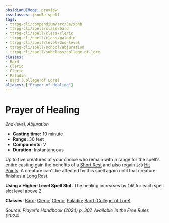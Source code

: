 ```yaml
---
obsidianUIMode: preview
cssclasses: json5e-spell
tags:
- ttrpg-cli/compendium/src/5e/xphb
- ttrpg-cli/spell/class/bard
- ttrpg-cli/spell/class/cleric
- ttrpg-cli/spell/class/paladin
- ttrpg-cli/spell/level/2nd-level
- ttrpg-cli/spell/school/abjuration
- ttrpg-cli/spell/subclass/college-of-lore
classes:
- Bard
- Cleric
- Cleric
- Paladin
- Bard (College of Lore)
aliases: ["Prayer of Healing"]
---
```

# Prayer of Healing
*2nd-level, Abjuration*  


- **Casting time:** 10 minute
- **Range:** 30 feet
- **Components:** V
- **Duration:** Instantaneous

Up to five creatures of your choice who remain within range for the spell's entire casting gain the benefits of a [Short Rest](Mechanics/rules/variant-rules/short-rest-xphb.md) and also regain `2d8` [Hit Points](Mechanics/rules/variant-rules/hit-points-xphb.md). A creature can't be affected by this spell again until that creature finishes a [Long Rest](Mechanics/rules/variant-rules/long-rest-xphb.md).

**Using a Higher-Level Spell Slot.** The healing increases by `1d8` for each spell slot level above 2.

**Classes**: [Bard](list-spells-classes-bard); [Cleric](list-spells-classes-cleric); [Cleric](list-spells-classes-cleric); [Paladin](list-spells-classes-paladin); [Bard (College of Lore)](list-spells-classes-bard-xphb-college-of-lore-xphb)

*Source: Player's Handbook (2024) p. 307. Available in the Free Rules (2024)*